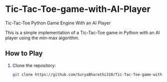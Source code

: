 # Tic-Tac-Toe-game-with-AI-Player
Tic-Tac-Toe Python Game Engine With an AI Player

This is a simple implementation of a Tic-Tac-Toe game in Python with an AI player using the min-max algorithm.

## How to Play

1. Clone the repository:
   ```bash
   git clone https://github.com/SuryaBharathi310/Tic-Tac-Toe-game-with-AI-Player.git

